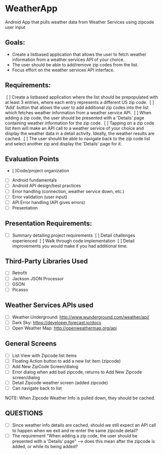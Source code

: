 # WeatherApp
Android App that pulls weather data from Weather Services using zipcode user input

## Goals:
- Create a list­based application that allows the user to fetch weather information from a weather services API of your choice. 
- The user should be able to add/remove zip codes from the list. 
- Focus effort on the weather services API interface.

## Requirements:
­ [ ] Create a list­based application where the list should be pre­populated with at least 3 entries, where each entry represents a different US zip code.
­ [ ] 'Add' button that allows the user to add additional zip codes into the list which fetches weather information from a weather service API.
­ [ ] When adding a zip code, the user should be presented with a 'Details’ page containing weather information for the zip code.
­ [ ] Tapping on a zip code list item will make an API call to a weather service of your choice and display the weather data in a detail activity. Ideally, the weather results are cached.
­ [ ] The user should be able to navigate back to the zip code list and select another zip and display the 'Details' page for it.

## Evaluation Points
- [ ]Code/project organization
- [ ] Android fundamentals
- [ ] Android API design/best practices
- [ ] Error handling (connection, weather service down, etc.)
- [ ] Error validation (user input)
- [ ] API Error handling (API gives errors)
- [ ] Presentation

## Presentation Requirements:
- [ ] Summary detailing project requirements
­ [ ] Detail challenges experienced
­ [ ] Walk through code implementation
­ [ ] Detail improvements you would make if you had additional time.

## Third-Party Libraries Used
- [ ] Retrofit
- [ ] Jackson JSON Processor
- [ ] GSON
- [ ] Picasso

## Weather Services APIs used
- [ ] Weather Underground: http://www.wunderground.com/weather/api/
- [ ] Dark Sky: https://developer.forecast.io/docs
- [ ] Open Weather Map: http://openweathermap.org/api

## General Screens
- [ ] List View with Zipcode list items
- [ ] Floating Action button to add a new list item (zipcode)
- [ ] Add New ZipCode Screen/dialog
- [ ] Error dialog when add bad zipcode, returns to Add New Zipcode screen/dialog
- [ ] Detail Zipcode weather screen (added zipcode)
- [ ] Can navigate back to list 

NOTE: When Zipcode Weather Info is pulled down, they should be cached.

## QUESTIONS
- [ ] Since weather info details are cached, should we still expect an API call to happen when we exit and re-enter the same zipcode detail?
- [ ] The requirement "When adding a zip code, the user should be presented with a 'Details’ page" --> does this mean after the zipcode is added, or while its being added?
